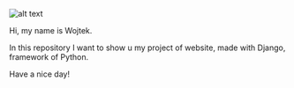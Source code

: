 ![alt text](https://samueleresca.net/wp-content/uploads/2015/12/python-django-logo.jpg)

Hi, my name is Wojtek.

In this repository I want to show u my project of website, made with Django, framework of Python.

Have a nice day!
